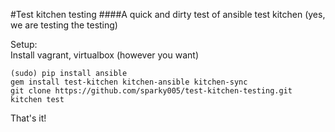 #Test kitchen testing
####A quick and dirty test of ansible test kitchen
(yes, we are testing the testing)

Setup:  
Install vagrant, virtualbox (however you want)  
```
(sudo) pip install ansible
gem install test-kitchen kitchen-ansible kitchen-sync
git clone https://github.com/sparky005/test-kitchen-testing.git
kitchen test
```
That's it!
